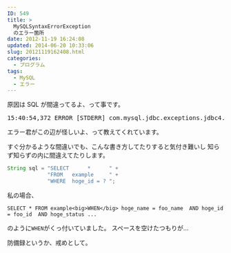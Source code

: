```yaml
---
ID: 549
title: >
  MySQLSyntaxErrorException
  のエラー箇所
date: 2012-11-19 16:24:08
updated: 2014-06-20 10:33:06
slug: 20121119162408.html
categories:
  - プログラム
tags:
  - MySQL
  - エラー
---
```


原因は SQL が間違ってるよ、って事です。

<pre class="prettyprint">15:40:54,372 ERROR [STDERR] com.mysql.jdbc.exceptions.jdbc4.MySQLSyntaxErrorException: You have an error in your SQL syntax; check the manual that corresponds to your MySQL server version for the right syntax to use near ' hoge_name = foo_name  AND hoge_id = foo_id  AND hoge_status ' at line 1</pre>

エラー君がこの辺が怪しいよ、って教えてくれています。

<!--more-->

すぐ分かるような間違いでも、こんな書き方してたりすると気付き難いし
知らず知らずの内に間違えてたりします。

```java
String sql = "SELECT      *      " +
             "FROM   example     " +
             "WHERE  hoge_id = ? ";
```

私の場合、

```
SELECT * FROM example<big>WHEN</big> hoge_name = foo_name  AND hoge_id = foo_id  AND hoge_status ...
```

のように<code>WHEN</code>がくっ付いていました。
スペースを空けたつもりが…

防備録というか、戒めとして。
